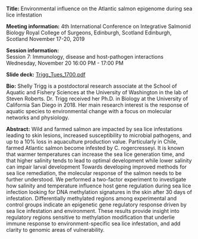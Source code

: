 **Title:** Environmental influence on the Atlantic salmon epigenome during sea lice infestation

**Meeting information:** 
4th International Conference on Integrative Salmonid Biology
Royal College of Surgeons, Edinburgh, Scotland
Edinburgh, Scotland
November 17-20, 2019

**Session information:**  
Session 7:  Immunology, disease and host-pathogen interactions 
Wednesday, November 20 16:00 PM - 17:00 PM

**Slide deck:** [Trigg_Tues_1700.pdf](https://github.com/shellytrigg/OysterSeedProject/blob/master/Presentations/Trigg_Tues_1700.pdf)

**Bio:**  Shelly Trigg is a postdoctoral research associate at the School of Aquatic and Fishery Sciences at the University of Washington in the lab of Steven Roberts. Dr. Trigg received her Ph.D. in Biology at the University of California San Diego in 2018. Her main research interest is the response of aquatic species to environmental change with a focus on molecular networks and physiology.

**Abstract:**  Wild and farmed salmon are impacted by sea lice infestations leading to skin lesions, increased susceptibility to microbial pathogens, and up to a 10% loss in aquaculture production value. Particularly in Chile, farmed Atlantic salmon become infested by C. rogercresseyi. It is known that warmer temperatures can increase the sea lice generation time, and that higher salinity tends to lead to optimal development while lower salinity can impair larval development Towards developing improved methods for sea lice remediation, the molecular response of the salmon needs to be further understood. We performed a two-factor experiment to investigate how salinity and temperature influence host gene regulation during sea lice infection looking for DNA methylation signatures in the skin after 30 days of infestation. Differentially methylated regions among experimental and control groups indicate an epigenetic gene regulatory response driven by sea lice infestation and environment. These results provide insight into regulatory regions sensitive to methylation modification that underlie immune response to environment-specific sea lice infestation, and add clarity to genomic areas of vulnerability. 